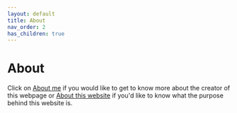 ```yaml
---
layout: default
title: About
nav_order: 2
has_children: true
---
```


# About
Click on [About me](https://pauliusbaltrusis.github.io/aboutme.html) if you would like to get to know more about the creator of this webpage or [About this website](https://pauliusbaltrusis.github.io/abouthiswebsite.html) if you'd like to know what the purpose behind this website is.
